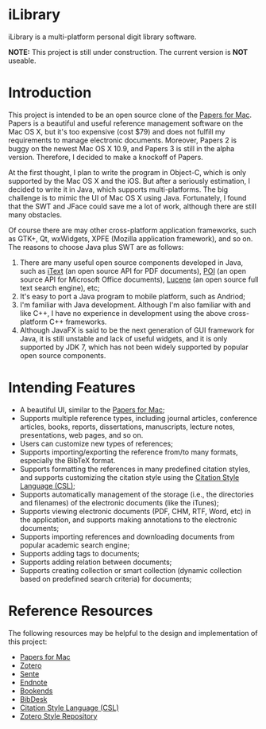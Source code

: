 iLibrary
========

iLibrary is a multi-platform personal digit library software.

**NOTE:** This project is still under construction. The current version is **NOT** useable.

# Introduction

This project is intended to be an open source clone of the [Papers for Mac](http://www.papersapp.com/mac/). Papers is a beautiful and useful reference management software on the Mac OS X, but it's too expensive (cost $79) and does not fulfill my requirements to manage electronic documents. Moreover, Papers 2 is buggy on the newest Mac OS X 10.9, and Papers 3 is still in the alpha version. Therefore, I decided to make a knockoff of Papers.

At the first thought, I plan to write the program in Object-C, which is only supported by the
Mac OS X and the iOS. But after a seriously estimation, I decided to write it in Java, which supports multi-platforms. The big challenge is to mimic the UI of Mac OS X using Java. Fortunately, I found that the SWT and JFace could save me a lot of work, although there are still many obstacles.

Of course there are may other cross-platform application frameworks, such as GTK+, Qt, wxWidgets, XPFE (Mozilla application framework), and so on. The reasons to choose Java plus SWT are as follows: 

1. There are many useful open source components developed in Java, such as [iText](http://itextpdf.com/) (an open source API for PDF documents), [POI](http://poi.apache.org/) (an open source API for Microsoft Office documents), [Lucene](http://lucene.apache.org/core/) (an open source full text search engine), etc;
2. It's easy to port a Java program to mobile platform, such as Andriod;
3. I'm familiar with Java development. Although I'm also familiar with and like C++, I have no experience in development using the above cross-platform C++ frameworks.
4. Although JavaFX is said to be the next generation of GUI framework for Java, it is still unstable and lack of useful widgets, and it is only supported by JDK 7, which has not been widely supported by popular open source components.

# Intending Features

* A beautiful UI, similar to the [Papers for Mac](http://www.papersapp.com/mac/);
* Supports multiple reference types, including journal articles, conference articles, books, reports, dissertations, manuscripts, lecture notes, presentations, web pages, and so on.
* Users can customize new types of references;
* Supports importing/exporting the reference from/to many formats, especially the BibTeX format.
* Supports formatting the references in many predefined citation styles, and supports customizing the citation style using the [Citation Style Language (CSL)](http://citationstyles.org/);
* Supports automatically management of the storage (i.e., the directories and filenames) of the electronic documents (like the iTunes);
* Supports viewing electronic documents (PDF, CHM, RTF, Word, etc) in the application, and supports making annotations to the electronic documents;
* Supports importing references and downloading documents from popular academic search engine;
* Supports adding tags to documents;
* Supports adding relation between documents;
* Supports creating collection or smart collection (dynamic collection based on predefined search criteria) for documents;

# Reference Resources

The following resources may be helpful to the design and implementation of this project:

* [Papers for Mac](http://www.papersapp.com/mac/)
* [Zotero](http://www.zotero.org)
* [Sente](http://www.thirdstreetsoftware.com/site/SenteForMac.html)
* [Endnote](http://endnote.com/)
* [Bookends](http://www.sonnysoftware.com/)
* [BibDesk](http://bibdesk.sourceforge.net/)
* [Citation Style Language (CSL)](http://citationstyles.org/)
* [Zotero Style Repository](http://www.zotero.org/styles)